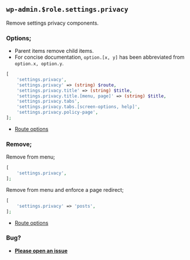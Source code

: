 ## `wp-admin.$role.settings.privacy`

Remove settings privacy components.

### Options;

* Parent items remove child items. 
* For concise documentation, `option.[x, y]` has been abbreviated from `option.x, option.y`.

```php
[
    'settings.privacy',
    'settings.privacy' => (string) $route,
    'settings.privacy.title' => (string) $title,
    'settings.privacy.title.[menu, page]' => (string) $title,
    'settings.privacy.tabs',
    'settings.privacy.tabs.[screen-options, help]',
    'settings.privacy.policy-page',
];
```

* [Route options](../route-options.md)

### Remove;

Remove from menu;

```php
[
    'settings.privacy',
];
```

Remove from menu and enforce a page redirect;

```php
[
    'settings.privacy' => 'posts',
];
```

* [Route options](../route-options.md)

### Bug?

* **[Please open an issue](https://github.com/soberwp/intervention/issues/new?title=[wp-admin.settings.privacy]&labels=bug&assignees=darrenjacoby)**
